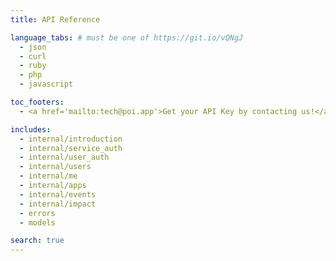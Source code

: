 ```yaml
---
title: API Reference

language_tabs: # must be one of https://git.io/vQNgJ
  - json
  - curl
  - ruby
  - php
  - javascript

toc_footers:
  - <a href='mailto:tech@poi.app'>Get your API Key by contacting us!</a>

includes:
  - internal/introduction
  - internal/service_auth
  - internal/user_auth
  - internal/users
  - internal/me
  - internal/apps
  - internal/events
  - internal/impact
  - errors
  - models

search: true
---
```


